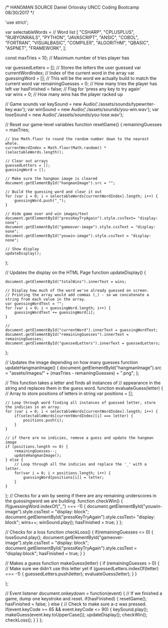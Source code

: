 /*
    HANGMAN SOURCE
    Daniel Orlovsky
    UNCC Coding Bootcamp 08/30/2017
*/

'use strict';

var selectableWords =           // Word list
    [
        "CSHARP",
        "CPLUSPLUS",
        "RUBYONRAILS",
        "PYTHON",
        "JAVASCRIPT",
        "ANSIC",
        "COBOL",
        "FORTRAN",
        "VISUALBASIC",
        "COMPILER",
        "ALGORITHM",
        "QBASIC",
        "ASPNET",
        "FRAMEWORK",
    ];

const maxTries = 10;            // Maximum number of tries player has

var guessedLetters = [];        // Stores the letters the user guessed
var currentWordIndex;           // Index of the current word in the array
var guessingWord = [];          // This will be the word we actually build to match the current word
var remainingGuesses = 0;       // How many tries the player has left
var hasFinished = false;        // Flag for 'press any key to try again'     
var wins = 0;                   // How many wins has the player racked up

// Game sounds
var keySound = new Audio('./assets/sounds/typewriter-key.wav');
var winSound = new Audio('./assets/sounds/you-win.wav');
var loseSound = new Audio('./assets/sounds/you-lose.wav');

// Reset our game-level variables
function resetGame() {
    remainingGuesses = maxTries;

    // Use Math.floor to round the random number down to the nearest whole.
    currentWordIndex = Math.floor(Math.random() * (selectableWords.length));

    // Clear out arrays
    guessedLetters = [];
    guessingWord = [];

    // Make sure the hangman image is cleared
    document.getElementById("hangmanImage").src = "";

    // Build the guessing word and clear it out
    for (var i = 0; i < selectableWords[currentWordIndex].length; i++) {
        guessingWord.push("_");
    }   

    // Hide game over and win images/text
    document.getElementById("pressKeyTryAgain").style.cssText= "display: none";
    document.getElementById("gameover-image").style.cssText = "display: none";
    document.getElementById("youwin-image").style.cssText = "display: none";

    // Show display
    updateDisplay();
};

//  Updates the display on the HTML Page
function updateDisplay() {

    document.getElementById("totalWins").innerText = wins;

    // Display how much of the word we've already guessed on screen.
    // Printing the array would add commas (,) - so we concatenate a string from each value in the array.
    var guessingWordText = "";
    for (var i = 0; i < guessingWord.length; i++) {
        guessingWordText += guessingWord[i];
    }

    //
    document.getElementById("currentWord").innerText = guessingWordText;
    document.getElementById("remainingGuesses").innerText = remainingGuesses;
    document.getElementById("guessedLetters").innerText = guessedLetters;
};


// Updates the image depending on how many guesses
function updateHangmanImage() {
    document.getElementById("hangmanImage").src = "assets/images/" + (maxTries - remainingGuesses) + ".png";
};

// This function takes a letter and finds all instances of 
// appearance in the string and replaces them in the guess word.
function evaluateGuess(letter) {
    // Array to store positions of letters in string
    var positions = [];

    // Loop through word finding all instances of guessed letter, store the indicies in an array.
    for (var i = 0; i < selectableWords[currentWordIndex].length; i++) {
        if(selectableWords[currentWordIndex][i] === letter) {
            positions.push(i);
        }
    }

    // if there are no indicies, remove a guess and update the hangman image
    if (positions.length <= 0) {
        remainingGuesses--;
        updateHangmanImage();
    } else {
        // Loop through all the indicies and replace the '_' with a letter.
        for(var i = 0; i < positions.length; i++) {
            guessingWord[positions[i]] = letter;
        }
    }
};
// Checks for a win by seeing if there are any remaining underscores in the guessingword we are building.
function checkWin() {
    if(guessingWord.indexOf("_") === -1) {
        document.getElementById("youwin-image").style.cssText = "display: block";
        document.getElementById("pressKeyTryAgain").style.cssText= "display: block";
        wins++;
        winSound.play();
        hasFinished = true;
    }
};


// Checks for a loss
function checkLoss()
{
    if(remainingGuesses <= 0) {
        loseSound.play();
        document.getElementById("gameover-image").style.cssText = "display: block";
        document.getElementById("pressKeyTryAgain").style.cssText = "display:block";
        hasFinished = true;
    }
}

// Makes a guess
function makeGuess(letter) {
    if (remainingGuesses > 0) {
        // Make sure we didn't use this letter yet
        if (guessedLetters.indexOf(letter) === -1) {
            guessedLetters.push(letter);
            evaluateGuess(letter);
        }
    }
    
};


// Event listener
document.onkeydown = function(event) {
    // If we finished a game, dump one keystroke and reset.
    if(hasFinished) {
        resetGame();
        hasFinished = false;
    } else {
        // Check to make sure a-z was pressed.
        if(event.keyCode >= 65 && event.keyCode <= 90) {
            keySound.play();
            makeGuess(event.key.toUpperCase());
            updateDisplay();
            checkWin();
            checkLoss();
        }
    }
};